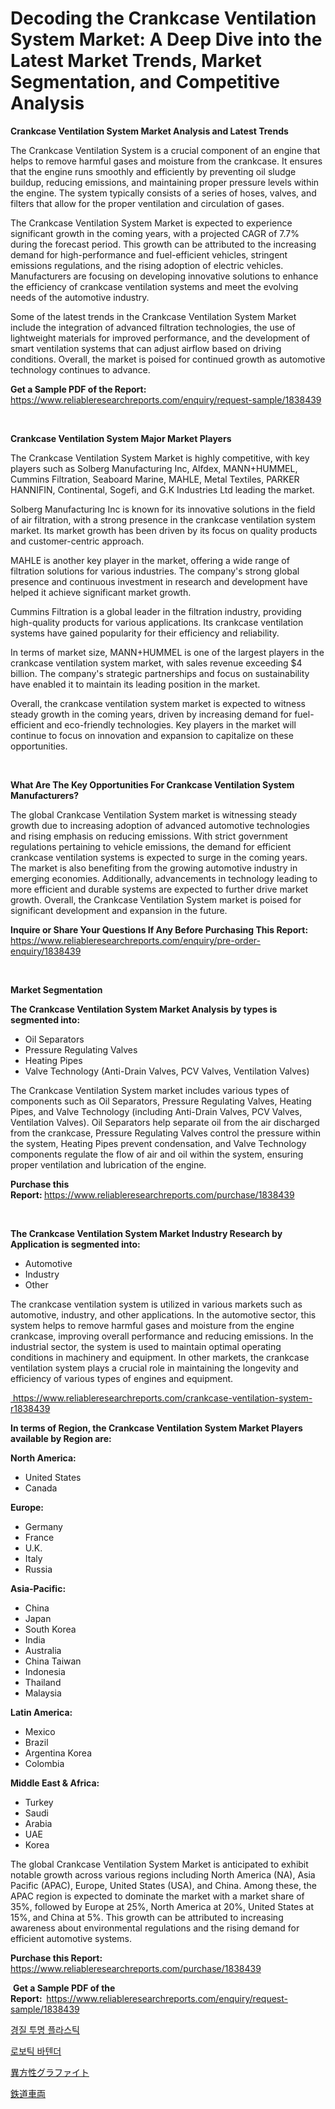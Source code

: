 <p><h1>Decoding the Crankcase Ventilation System Market: A Deep Dive into the Latest Market Trends, Market Segmentation, and Competitive Analysis</h1></p><p><strong>Crankcase Ventilation System Market Analysis and Latest Trends</strong></p>
<p><p>The Crankcase Ventilation System is a crucial component of an engine that helps to remove harmful gases and moisture from the crankcase. It ensures that the engine runs smoothly and efficiently by preventing oil sludge buildup, reducing emissions, and maintaining proper pressure levels within the engine. The system typically consists of a series of hoses, valves, and filters that allow for the proper ventilation and circulation of gases.</p><p>The Crankcase Ventilation System Market is expected to experience significant growth in the coming years, with a projected CAGR of 7.7% during the forecast period. This growth can be attributed to the increasing demand for high-performance and fuel-efficient vehicles, stringent emissions regulations, and the rising adoption of electric vehicles. Manufacturers are focusing on developing innovative solutions to enhance the efficiency of crankcase ventilation systems and meet the evolving needs of the automotive industry.</p><p>Some of the latest trends in the Crankcase Ventilation System Market include the integration of advanced filtration technologies, the use of lightweight materials for improved performance, and the development of smart ventilation systems that can adjust airflow based on driving conditions. Overall, the market is poised for continued growth as automotive technology continues to advance.</p></p>
<p><strong>Get a Sample PDF of the Report:&nbsp;</strong> <a href="https://www.reliableresearchreports.com/enquiry/request-sample/1838439">https://www.reliableresearchreports.com/enquiry/request-sample/1838439</a></p>
<p>&nbsp;</p>
<p><strong>Crankcase Ventilation System Major Market Players</strong></p>
<p><p>The Crankcase Ventilation System Market is highly competitive, with key players such as Solberg Manufacturing Inc, Alfdex, MANN+HUMMEL, Cummins Filtration, Seaboard Marine, MAHLE, Metal Textiles, PARKER HANNIFIN, Continental, Sogefi, and G.K Industries Ltd leading the market.</p><p>Solberg Manufacturing Inc is known for its innovative solutions in the field of air filtration, with a strong presence in the crankcase ventilation system market. Its market growth has been driven by its focus on quality products and customer-centric approach.</p><p>MAHLE is another key player in the market, offering a wide range of filtration solutions for various industries. The company's strong global presence and continuous investment in research and development have helped it achieve significant market growth.</p><p>Cummins Filtration is a global leader in the filtration industry, providing high-quality products for various applications. Its crankcase ventilation systems have gained popularity for their efficiency and reliability.</p><p>In terms of market size, MANN+HUMMEL is one of the largest players in the crankcase ventilation system market, with sales revenue exceeding $4 billion. The company's strategic partnerships and focus on sustainability have enabled it to maintain its leading position in the market.</p><p>Overall, the crankcase ventilation system market is expected to witness steady growth in the coming years, driven by increasing demand for fuel-efficient and eco-friendly technologies. Key players in the market will continue to focus on innovation and expansion to capitalize on these opportunities.</p></p>
<p>&nbsp;</p>
<p><strong>What Are The Key Opportunities For Crankcase Ventilation System Manufacturers?</strong></p>
<p><p>The global Crankcase Ventilation System market is witnessing steady growth due to increasing adoption of advanced automotive technologies and rising emphasis on reducing emissions. With strict government regulations pertaining to vehicle emissions, the demand for efficient crankcase ventilation systems is expected to surge in the coming years. The market is also benefiting from the growing automotive industry in emerging economies. Additionally, advancements in technology leading to more efficient and durable systems are expected to further drive market growth. Overall, the Crankcase Ventilation System market is poised for significant development and expansion in the future.</p></p>
<p><strong>Inquire or Share Your Questions If Any Before Purchasing This Report:</strong> <a href="https://www.reliableresearchreports.com/enquiry/pre-order-enquiry/1838439">https://www.reliableresearchreports.com/enquiry/pre-order-enquiry/1838439</a></p>
<p>&nbsp;</p>
<p><strong>Market Segmentation</strong></p>
<p><strong>The Crankcase Ventilation System Market Analysis by types is segmented into:</strong></p>
<p><ul><li>Oil Separators</li><li>Pressure Regulating Valves</li><li>Heating Pipes</li><li>Valve Technology (Anti-Drain Valves, PCV Valves, Ventilation Valves)</li></ul></p>
<p><p>The Crankcase Ventilation System market includes various types of components such as Oil Separators, Pressure Regulating Valves, Heating Pipes, and Valve Technology (including Anti-Drain Valves, PCV Valves, Ventilation Valves). Oil Separators help separate oil from the air discharged from the crankcase, Pressure Regulating Valves control the pressure within the system, Heating Pipes prevent condensation, and Valve Technology components regulate the flow of air and oil within the system, ensuring proper ventilation and lubrication of the engine.</p></p>
<p><strong>Purchase this Report:&nbsp;</strong><a href="https://www.reliableresearchreports.com/purchase/1838439">https://www.reliableresearchreports.com/purchase/1838439</a></p>
<p>&nbsp;</p>
<p><strong>The Crankcase Ventilation System Market Industry Research by Application is segmented into:</strong></p>
<p><ul><li>Automotive</li><li>Industry</li><li>Other</li></ul></p>
<p><p>The crankcase ventilation system is utilized in various markets such as automotive, industry, and other applications. In the automotive sector, this system helps to remove harmful gases and moisture from the engine crankcase, improving overall performance and reducing emissions. In the industrial sector, the system is used to maintain optimal operating conditions in machinery and equipment. In other markets, the crankcase ventilation system plays a crucial role in maintaining the longevity and efficiency of various types of engines and equipment.</p></p>
<p><a href="https://www.reliableresearchreports.com/crankcase-ventilation-system-r1838439">&nbsp;https://www.reliableresearchreports.com/crankcase-ventilation-system-r1838439</a></p>
<p><strong>In terms of Region, the Crankcase Ventilation System Market Players available by Region are:</strong></p>
<p>
    <p> <strong> North America: </strong>
        <ul>
            <li>United States</li>
            <li>Canada</li>
        </ul>
        </p> 
    <p> <strong> Europe: </strong>
        <ul>
            <li>Germany</li>
            <li>France</li>
            <li>U.K.</li>
            <li>Italy</li>
            <li>Russia</li>
        </ul>
        </p> 
    <p> <strong> Asia-Pacific: </strong>
        <ul>
            <li>China</li>
            <li>Japan</li>
            <li>South Korea</li>
            <li>India</li>
            <li>Australia</li>
            <li>China Taiwan</li>
            <li>Indonesia</li>
            <li>Thailand</li>
            <li>Malaysia</li>
        </ul>
        </p> 
    <p> <strong> Latin America: </strong>
        <ul>
            <li>Mexico</li>
            <li>Brazil</li>
            <li>Argentina Korea</li>
            <li>Colombia</li>
        </ul>
        </p> 
    <p> <strong> Middle East & Africa: </strong>
        <ul>
            <li>Turkey</li>
            <li>Saudi</li>
            <li>Arabia</li>
            <li>UAE</li>
            <li>Korea</li>
        </ul>
    </p>
    </p>
<p><p>The global Crankcase Ventilation System Market is anticipated to exhibit notable growth across various regions including North America (NA), Asia Pacific (APAC), Europe, United States (USA), and China. Among these, the APAC region is expected to dominate the market with a market share of 35%, followed by Europe at 25%, North America at 20%, United States at 15%, and China at 5%. This growth can be attributed to increasing awareness about environmental regulations and the rising demand for efficient automotive systems.</p></p>
<p><strong>Purchase this Report: </strong><a href="https://www.reliableresearchreports.com/purchase/1838439">https://www.reliableresearchreports.com/purchase/1838439</a></p>
<p>&nbsp;<strong>Get a Sample PDF of the Report:&nbsp;&nbsp;</strong><a href="https://www.reliableresearchreports.com/enquiry/request-sample/1838439">https://www.reliableresearchreports.com/enquiry/request-sample/1838439</a></p>
<p><strong></strong></p>
<p><p><a href="https://medium.com/@heatherelasquez5675/%EC%97%84%EA%B2%A9%ED%95%9C-%ED%88%AC%EB%AA%85-%ED%94%8C%EB%9D%BC%EC%8A%A4%ED%8B%B1-%EC%8B%9C%EC%9E%A5%EC%9D%80-%EC%8B%9C%EC%9E%A5-%EC%A0%90%EC%9C%A0%EC%9C%A8-%EC%8B%9C%EC%9E%A5-%EB%8F%99%ED%96%A5-%EB%B0%8F-%EC%8B%9C%EC%9E%A5-%EC%84%B1%EC%9E%A5%EC%97%90-%EB%8C%80%ED%95%9C-%EC%A0%95%EB%B3%B4%EB%A5%BC-%EC%A0%9C%EA%B3%B5%ED%95%A9%EB%8B%88%EB%8B%A4-37493c72904c">경질 투명 플라스틱</a></p><p><a href="https://medium.com/@jonatanjast1928/2024%EB%85%84%EB%B6%80%ED%84%B0-2031%EB%85%84%EA%B9%8C%EC%A7%80%EC%9D%98-%EA%B8%B0%EA%B0%84%EC%9D%84-%EC%9C%84%ED%95%9C-%EB%A1%9C%EB%B4%87-%EB%B0%94%ED%85%90%EB%8D%94-%EC%8B%9C%EC%9E%A5-%EB%B6%84%EC%84%9D-%EB%B0%8F-%EA%B7%9C%EB%AA%A8-%EC%98%88%EC%B8%A1-a08fe3761cd6">로보틱 바텐더</a></p><p><a href="https://medium.com/@jarredmertz53/%E3%82%A2%E3%83%8B%E3%82%BD%E3%83%88%E3%83%AD%E3%83%94%E3%83%83%E3%82%AF%E3%82%B0%E3%83%A9%E3%83%95%E3%82%A1%E3%82%A4%E3%83%88%E5%B8%82%E5%A0%B4-2031%E5%B9%B4%E3%81%BE%E3%81%A7%E3%81%AE%E6%88%90%E5%8A%9F%E3%81%99%E3%82%8B%E3%83%93%E3%82%B8%E3%83%8D%E3%82%B9%E6%88%A6%E7%95%A5%E3%81%AE%E9%8D%B5-745baab3220b">異方性グラファイト</a></p><p><a href="https://medium.com/@thomasbaker655/%E9%89%84%E9%81%93%E8%BB%8A%E4%B8%A1%E5%B8%82%E5%A0%B4-%E5%B8%82%E5%A0%B4%E3%81%AEcagr-%E5%B8%82%E5%A0%B4%E5%8B%95%E5%90%91-%E3%81%8A%E3%82%88%E3%81%B3%E6%88%90%E9%95%B7%E6%88%A6%E7%95%A5%E3%81%AB%E9%96%A2%E3%81%99%E3%82%8B%E6%B4%9E%E5%AF%9F-0ed944c82fb0">鉄道車両</a></p></p>